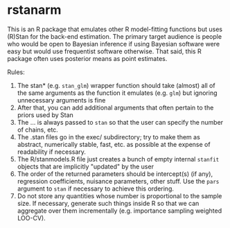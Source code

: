 rstanarm
========
This is an R package that emulates other R model-fitting functions but uses (R)Stan for the back-end estimation. The primary target audience is people who would be open to Bayesian inference if using
Bayesian software were easy but would use frequentist software otherwise. That said, this R package
often uses posterior means as point estimates.

Rules:
  1. The stan* (e.g. `stan_glm`) wrapper function should take (almost) all of the same arguments as the function it emulates (e.g. `glm`) but ignoring unnecessary arguments is fine
  2. After that, you can add additional arguments that often pertain to the priors used by Stan
  3. The ... is always passed to `stan` so that the user can specify the number of chains, etc.
  4. The .stan files go in the exec/ subdirectory; try to make them as abstract, numerically stable, fast, etc. as possible at the expense of readability if necessary.
  5. The R/stanmodels.R file just creates a bunch of empty internal `stanfit` objects that are implicitly "updated" by the user
  6. The order of the returned parameters should be intercept(s) (if any), regression coefficients, nuisance parameters, other stuff. Use the `pars` argument to `stan` if necessary to achieve this ordering.
  7. Do not store any quantities whose number is proportional to the sample size. If necessary, generate such things inside R so that we can aggregate over them incrementally (e.g. importance sampling weighted LOO-CV).